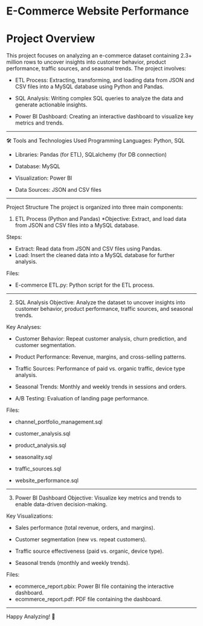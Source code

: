 # E-Commerce Website Performance
 
# Project Overview
This project focuses on analyzing an e-commerce dataset containing 2.3+ million rows to uncover insights into customer behavior, product performance, traffic sources, and seasonal trends. The project involves:

* ETL Process: Extracting, transforming, and loading data from JSON and CSV files into a MySQL database using Python and Pandas.

* SQL Analysis: Writing complex SQL queries to analyze the data and generate actionable insights.

* Power BI Dashboard: Creating an interactive dashboard to visualize key metrics and trends.
___

🛠 Tools and Technologies Used
Programming Languages: Python, SQL

* Libraries: Pandas (for ETL), SQLalchemy (for DB connection)

* Database: MySQL

* Visualization: Power BI

* Data Sources: JSON and CSV files

___

Project Structure
The project is organized into three main components:

1. ETL Process (Python and Pandas)
*Objective: Extract, and load data from JSON and CSV files into a MySQL database.

Steps:

* Extract: Read data from JSON and CSV files using Pandas.
* Load: Insert the cleaned data into a MySQL database for further analysis.

Files:

* E-commerce ETL.py: Python script for the ETL process.
___
2. SQL Analysis
Objective: Analyze the dataset to uncover insights into customer behavior, product performance, traffic sources, and seasonal trends.

Key Analyses:

* Customer Behavior: Repeat customer analysis, churn prediction, and customer segmentation.

* Product Performance: Revenue, margins, and cross-selling patterns.

* Traffic Sources: Performance of paid vs. organic traffic, device type analysis.

* Seasonal Trends: Monthly and weekly trends in sessions and orders.

* A/B Testing: Evaluation of landing page performance.

Files:

* channel_portfolio_management.sql

* customer_analysis.sql

* product_analysis.sql

* seasonality.sql

* traffic_sources.sql

* website_performance.sql
___
3. Power BI Dashboard
Objective: Visualize key metrics and trends to enable data-driven decision-making.

Key Visualizations:

* Sales performance (total revenue, orders, and margins).

* Customer segmentation (new vs. repeat customers).

* Traffic source effectiveness (paid vs. organic, device type).

* Seasonal trends (monthly and weekly trends).

Files:

* ecommerce_report.pbix: Power BI file containing the interactive dashboard.
* ecommerce_report.pdf: PDF file containing the dashboard.

___

Happy Analyzing! 🚀
